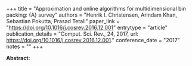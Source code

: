 +++
title = "Approximation and online algorithms for multidimensional bin packing: {A} survey"
authors = "Henrik I. Christensen, Arindam Khan, Sebastian Pokutta, Prasad Tetali"
paper_link = "https://doi.org/10.1016/j.cosrev.2016.12.001"
entrytype = "article"
publication_details = "Comput. Sci. Rev., 24, 2017, url: <a href='https://doi.org/10.1016/j.cosrev.2016.12.001' target='_blank'>https://doi.org/10.1016/j.cosrev.2016.12.001</a>."
conference_date = "2017"
notes = ""
+++

<b>Abstract:</b>
